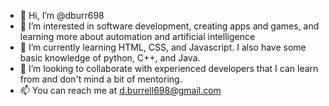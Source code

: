 - 👋 Hi, I’m @dburr698
- 👀 I’m interested in software development, creating apps and games, and learning more about automation and artificial intelligence  
- 🌱 I’m currently learning HTML, CSS, and Javascript. I also have some basic knowledge of python, C++, and Java.
- 💞️ I’m looking to collaborate with experienced developers that I can learn from and don't mind a bit of mentoring.
- 📫 You can reach me at d.burrell698@gmail.com

<!---
dburr698/dburr698 is a ✨ special ✨ repository because its `README.md` (this file) appears on your GitHub profile.
You can click the Preview link to take a look at your changes.
--->
